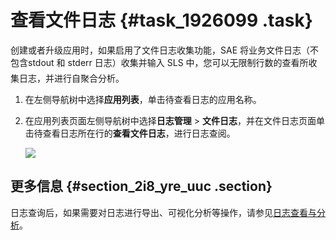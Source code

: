 # 查看文件日志 {#task_1926099 .task}

创建或者升级应用时，如果启用了文件日志收集功能，SAE 将业务文件日志（不包含stdout 和 stderr 日志）收集并输入 SLS 中，您可以无限制行数的查看所收集日志，并进行自聚合分析。

1.  在左侧导航树中选择**应用列表**，单击待查看日志的应用名称。
2.  在应用列表页面左侧导航树中选择**日志管理** \> **文件日志**，并在文件日志页面单击待查看日志所在行的**查看文件日志**，进行日志查阅。

    ![](http://static-aliyun-doc.oss-cn-hangzhou.aliyuncs.com/assets/img/1527586/156783553758435_zh-CN.png)


## 更多信息 {#section_2i8_yre_uuc .section}

日志查询后，如果需要对日志进行导出、可视化分析等操作，请参见[日志查看与分析](https://help.aliyun.com/document_detail/43772.html)。

